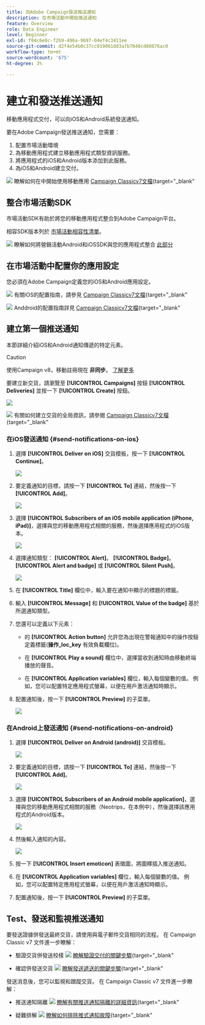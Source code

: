 ```yaml
---
title: 向Adobe Campaign發送推送通知
description: 在市場活動中開始推送通知
feature: Overview
role: Data Engineer
level: Beginner
exl-id: f04c6e0c-f2b9-496a-9697-04ef4c3411ee
source-git-commit: d2f4e54b0c37cc019061dd3a7b7048cd80876ac0
workflow-type: tm+mt
source-wordcount: '675'
ht-degree: 3%

---
```


# 建立和發送推送通知

移動應用程式交付，可以向iOS和Android系統發送通知。

要在Adobe Campaign發送推送通知，您需要：

1. 配置市場活動環境
1. 為移動應用程式建立移動應用程式類型資訊服務。
1. 將應用程式的iOS和Android版本添加到此服務。
1. 為iOS和Android建立交付。

![](../assets/do-not-localize/book.png) 瞭解如何在中開始使用移動應用 [Campaign Classicv7文檔](https://experienceleague.adobe.com/docs/campaign-classic/using/sending-messages/sending-push-notifications/about-mobile-app-channel.html){target=&quot;_blank&quot;

## 整合市場活動SDK

市場活動SDK有助於將您的移動應用程式整合到Adobe Campaign平台。

相容SDK版本列於 [市場活動相容性清單](../start/compatibility-matrix.md#MobileSDK)。

![](../assets/do-not-localize/glass.png) 瞭解如何將營銷活動Android和iOSSDK與您的應用程式整合 [此部分](../config/push-config.md)

<!--
### Configure Campaign Extension in Launch

You can integrate Adobe Experience Platorm Launch SDK with Campaign, by leveraging Campaign Classic extension.

![](../assets/do-not-localize/book.png) Learn more in [Adobe Mobile SDK documentation](https://aep-sdks.gitbook.io/docs/using-mobile-extensions/adobe-campaignclassic){target="_blank"}

-->

## 在市場活動中配置你的應用設定

您必須在Adobe Campaign定義您的iOS和Android應用設定。

![](../assets/do-not-localize/book.png) 有關iOS的配置指南，請參見 [Campaign Classicv7文檔](https://experienceleague.adobe.com/docs/campaign-classic/using/sending-messages/sending-push-notifications/configure-the-mobile-app/configuring-the-mobile-application.html?lang=en#sending-messages){target=&quot;_blank&quot;

![](../assets/do-not-localize/book.png) Anddroid的配置指南詳見 [Campaign Classicv7文檔](https://experienceleague.adobe.com/docs/campaign-classic/using/sending-messages/sending-push-notifications/configure-the-mobile-app/configuring-the-mobile-application-android.html?lang=en#sending-messages){target=&quot;_blank&quot;

## 建立第一個推送通知

本節詳細介紹iOS和Android通知傳遞的特定元素。

>[!CAUTION]
>
>使用Campaign v8，移動註冊現在 **非同步**。 [了解更多](../dev/staging.md)

要建立新交貨，請瀏覽至 **[!UICONTROL Campaigns]** 按鈕 **[!UICONTROL Deliveries]** 並按一下 **[!UICONTROL Create]** 按鈕。

![](assets/delivery_step_1.png)

![](../assets/do-not-localize/book.png) 有關如何建立交貨的全局資訊，請參閱 [Campaign Classicv7文檔](https://experienceleague.adobe.com/docs/campaign-classic/using/sending-messages/key-steps-when-creating-a-delivery/steps-about-delivery-creation-steps.html?lang=en#sending-messages){target=&quot;_blank&quot;

### 在iOS發送通知 {#send-notifications-on-ios}

1. 選擇 **[!UICONTROL Deliver on iOS]** 交貨模板，按一下 **[!UICONTROL Continue]**。

   ![](assets/push-template-ios.png)

1. 要定義通知的目標，請按一下 **[!UICONTROL To]** 連結，然後按一下 **[!UICONTROL Add]**。

   ![](assets/push-ios-select-target.png)

1. 選擇 **[!UICONTROL Subscribers of an iOS mobile application (iPhone, iPad)]**，選擇與您的移動應用程式相關的服務，然後選擇應用程式的iOS版本。

   ![](assets/push-ios-subscribers.png)

1. 選擇通知類型： **[!UICONTROL Alert]**。 **[!UICONTROL Badge]**。 **[!UICONTROL Alert and badge]** 或 **[!UICONTROL Silent Push]**。

   ![](assets/push-ios-alert.png)

1. 在 **[!UICONTROL Title]** 欄位中，輸入要在通知中顯示的標題的標籤。

1. 輸入 **[!UICONTROL Message]** 和 **[!UICONTROL Value of the badge]** 基於所選通知類型。

1. 您還可以定義以下元素：

   * 的 **[!UICONTROL Action button]** 允許您為出現在警報通知中的操作按鈕定義標籤(**操作_loc_key** 有效負載欄位)。

   * 在 **[!UICONTROL Play a sound]** 欄位中，選擇當收到通知時由移動終端播放的聲音。

   * 在 **[!UICONTROL Application variables]** 欄位，輸入每個變數的值。 例如，您可以配置特定應用程式螢幕，以便在用戶激活通知時顯示。

1. 配置通知後，按一下 **[!UICONTROL Preview]** 的子菜單。

   ![](assets/push-ios-preview.png)


### 在Android上發送通知 {#send-notifications-on-android}

1. 選擇 **[!UICONTROL Deliver on Android (android)]** 交貨模板。

   ![](assets/push-template-android.png)

1. 要定義通知的目標，請按一下 **[!UICONTROL To]** 連結，然後按一下 **[!UICONTROL Add]**。

   ![](assets/push-android-select-target.png)

1. 選擇 **[!UICONTROL Subscribers of an Android mobile application]**，選擇與您的移動應用程式相關的服務（Neotrips，在本例中），然後選擇該應用程式的Android版本。

   ![](assets/push-ios-subscribers.png)

1. 然後輸入通知的內容。

   ![](assets/push-android-content.png)

1. 按一下 **[!UICONTROL Insert emoticon]** 表徵圖，將圖釋插入推送通知。

1. 在 **[!UICONTROL Application variables]** 欄位，輸入每個變數的值。 例如，您可以配置特定應用程式螢幕，以便在用戶激活通知時顯示。

1. 配置通知後，按一下 **[!UICONTROL Preview]** 的子菜單。

   <!--![](assets/push-android-preview.png)-->

## Test、發送和監視推送通知

要發送證據併發送最終交貨，請使用與電子郵件交貨相同的流程。 在 Campaign Classic v7 文件進一步瞭解：

* 驗證交貨併發送校樣
   ![](../assets/do-not-localize/book.png) [瞭解驗證交付的關鍵步驟](https://experienceleague.adobe.com/docs/campaign-classic/using/sending-messages/key-steps-when-creating-a-delivery/steps-validating-the-delivery.html){target=&quot;_blank&quot;

* 確認併發送交貨
   ![](../assets/do-not-localize/book.png) [瞭解發送遞送的關鍵步驟](https://experienceleague.adobe.com/docs/campaign-classic/using/sending-messages/key-steps-when-creating-a-delivery/steps-sending-the-delivery.html?lang=en){target=&quot;_blank&quot;

發送消息後，您可以監視和跟蹤交貨。 在 Campaign Classic v7 文件進一步瞭解：

* 推送通知隔離
   ![](../assets/do-not-localize/book.png) [瞭解有關推送通知隔離的詳細資訊](https://experienceleague.adobe.com/docs/campaign-classic/using/sending-messages/monitoring-deliveries/understanding-quarantine-management.html?lang=en#push-notification-quarantines){target=&quot;_blank&quot;

* 疑難排解
   ![](../assets/do-not-localize/book.png) [瞭解如何排除推式通知故障](https://experienceleague.adobe.com/docs/campaign-classic/using/sending-messages/sending-push-notifications/troubleshooting.html?lang=en){target=&quot;_blank&quot;
